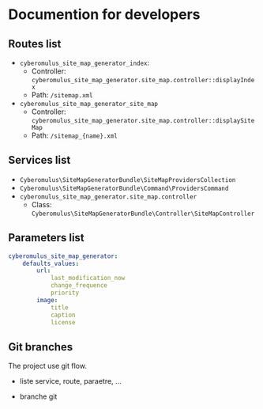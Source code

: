 # Documention for developers

## Routes list

* `cyberomulus_site_map_generator_index`:
    * Controller: `cyberomulus_site_map_generator.site_map.controller::displayIndex`
    * Path: `/sitemap.xml`
*  `cyberomulus_site_map_generator_site_map`
    * Controller: `cyberomulus_site_map_generator.site_map.controller::displaySiteMap`
    * Path: `/sitemap_{name}.xml`

## Services list

* `Cyberomulus\SiteMapGeneratorBundle\SiteMapProvidersCollection`
* `Cyberomulus\SiteMapGeneratorBundle\Command\ProvidersCommand`
* `cyberomulus_site_map_generator.site_map.controller`
    * Class: `Cyberomulus\SiteMapGeneratorBundle\Controller\SiteMapController`

## Parameters list

```yaml
cyberomulus_site_map_generator:
	defaults_values:
		url:
			last_modification_now
			change_frequence
			priority
		image: 
			title
			caption
			license		
```

## Git branches

The project use git flow.


- liste service, route, paraetre, ...

- branche git